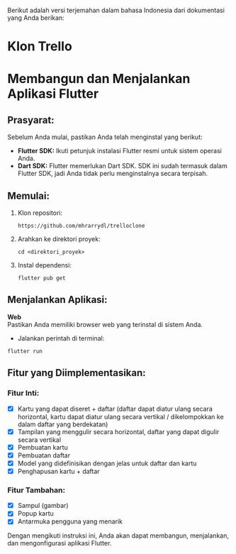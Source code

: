 Berikut adalah versi terjemahan dalam bahasa Indonesia dari dokumentasi yang Anda berikan:

# Klon Trello

# Membangun dan Menjalankan Aplikasi Flutter

## Prasyarat:
Sebelum Anda mulai, pastikan Anda telah menginstal yang berikut:
- **Flutter SDK:** Ikuti petunjuk instalasi Flutter resmi untuk sistem operasi Anda.
- **Dart SDK:** Flutter memerlukan Dart SDK. SDK ini sudah termasuk dalam Flutter SDK, jadi Anda tidak perlu menginstalnya secara terpisah.

## Memulai:
1. Klon repositori:
	```
	https://github.com/mhrarrydl/trelloclone
	```
2. Arahkan ke direktori proyek:
	```
	cd <direktori_proyek>
	```
3. Instal dependensi:
	```
	flutter pub get
	```

## Menjalankan Aplikasi:
**Web**  
Pastikan Anda memiliki browser web yang terinstal di sistem Anda.

- Jalankan perintah di terminal:
 ```
 flutter run
 ```

## Fitur yang Diimplementasikan:
### Fitur Inti:
 - [x] Kartu yang dapat diseret + daftar (daftar dapat diatur ulang secara horizontal, kartu dapat diatur ulang secara vertikal / dikelompokkan ke dalam daftar yang berdekatan)
 - [x] Tampilan yang menggulir secara horizontal, daftar yang dapat digulir secara vertikal
 - [x] Pembuatan kartu
 - [x] Pembuatan daftar
 - [x] Model yang didefinisikan dengan jelas untuk daftar dan kartu
 - [x] Penghapusan kartu + daftar

### Fitur Tambahan:
 - [x] Sampul (gambar)
 - [x] Popup kartu
 - [x] Antarmuka pengguna yang menarik

Dengan mengikuti instruksi ini, Anda akan dapat membangun, menjalankan, dan mengonfigurasi aplikasi Flutter.